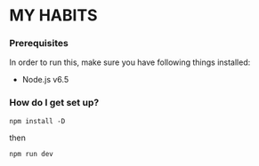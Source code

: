 # MY HABITS #


### Prerequisites ###

In order to run this, make sure you have following things installed:

* Node.js v6.5  


### How do I get set up? ###

```
npm install -D
```

then

```
npm run dev
```
